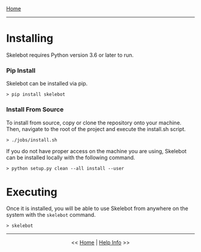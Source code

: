 [Home](index.md)

---

# Installing

Skelebot requires Python version 3.6 or later to run.

### Pip Install

Skelebot can be installed via pip.

```
> pip install skelebot
```

### Install From Source

To install from source, copy or clone the repository onto your machine. Then, navigate
to the root of the project and execute the install.sh script.


```
> ./jobs/install.sh
```

If you do not have proper access on the machine you are using, Skelebot can be installed locally with the following command.

```
> python setup.py clean --all install --user
```

# Executing

Once it is installed, you will be able to use Skelebot from anywhere on the system with the `skelebot` command.

```
> skelebot
```

---

<center><< <a href="index.html">Home</a>  |  <a href="help-info.html">Help Info</a> >></center>
